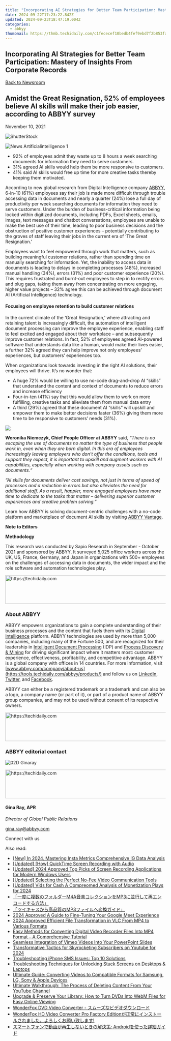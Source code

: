 ```yaml
---
title: "Incorporating AI Strategies for Better Team Participation: Mastery of Insights From Corporate Records"
date: 2024-09-22T17:23:22.842Z
updated: 2024-09-23T18:47:19.004Z
categories:
  - abbyy
thumbnail: https://thmb.techidaily.com/c1fececef10bedb4fef9ebd7f2b853faa68d2a84ac1f20b42c3b2db4cf801728.png
---
```


## Incorporating AI Strategies for Better Team Participation: Mastery of Insights From Corporate Records

[Back to Newsroom](https://tools.techidaily.com/abbyy/products/)

## Amidst the Great Resignation, 52% of employees believe AI skills will make their job easier, according to ABBYY survey

November 10, 2021

![ShutterStock](https://content.abbyy.com/-/media/project/abbyy/abbyy/branchtemplates/shutterstock_1272462163_1296-x-729.jpg?h=729&iar=0&w=1296)

![News Artificialintelligence 1](https://static5.abbyy.com/abbyycommedia/33482/news-artificialintelligence-1.jpg) 

* 92% of employees admit they waste up to 8 hours a week searching documents for information they need to serve customers.
* 31% agreed AI skills would help them be more responsive to customers.
* 41% said AI skills would free up time for more creative tasks thereby keeping them motivated.

According to new global research from Digital Intelligence company [ABBYY](https://tools.techidaily.com/abbyy/products/), 6-in-10 (61%) employees say their job is made more difficult through trouble accessing data in documents and nearly a quarter (24%) lose a full day of productivity per week searching documents for information they need to serve customers. Under the burden of business-critical information being locked within digitized documents, including PDFs, Excel sheets, emails, images, text messages and chatbot conversations, employees are unable to make the best use of their time, leading to poor business decisions and the obstruction of positive customer experiences – potentially contributing to the groves of staff leaving their jobs in the current era of ‘The Great Resignation.’

Employees want to feel empowered through work that matters, such as building meaningful customer relations, rather than spending time on manually searching for information. Yet, the inability to access data in documents is leading to delays in completing processes (48%), increased manual handling (34%), errors (31%) and poor customer experience (20%). This requires frustrated and burnt-out employees to step in to rectify errors and plug gaps, taking them away from concentrating on more engaging, higher value projects – 32% agree this can be achieved through document AI (Artificial Intelligence) technology.

#### Focusing on employee retention to build customer relations

In the current climate of the ‘Great Resignation,’ where attracting and retaining talent is increasingly difficult, the automation of intelligent document processing can improve the employee experience, enabling staff to feel excited and engaged about their workplace – and subsequently improve customer relations. In fact, 52% of employees agreed AI-powered software that understands data like a human, would make their lives easier, a further 32% agreed they can help improve not only employees’ experiences, but customers’ experiences too.

When organizations look towards investing in the right AI solutions, their employees will thrive. It’s no wonder that:

* A huge 72% would be willing to use no-code drag-and-drop AI “skills” that understand the content and context of documents to reduce errors and increase efficiency
* Four-in-ten (41%) say that this would allow them to work on more fulfilling, creative tasks and alleviate them from manual data entry
* A third (29%) agreed that these document AI “skills” will upskill and empower them to make better decisions faster (36%) giving them more time to be responsive to customers’ needs (31%).

![](https://static1.abbyy.com/abbyycommedia/34734/infographics-en.jpg?width=1174&height=616)

**Weronika Niemczyk, Chief People Officer at ABBYY** said, _“There is no escaping the use of documents no matter the type of business that people work in, even when they are born digital. In this era of employees increasingly leaving employers who don’t offer the conditions, tools and support they expect, it is important to upskill and augment workers with AI capabilities, especially when working with company assets such as documents.“_

_“AI skills for documents deliver cost savings, not just in terms of speed of processes and a reduction in errors but also alleviates the need for additional staff. As a result, happier, more engaged employees have more time to dedicate to the tasks that matter – delivering superior customer experiences and creative problem solving.”_

Learn how ABBYY is solving document-centric challenges with a no-code platform and marketplace of document AI skills by visiting [ABBYY Vantage](https://tools.techidaily.com/abbyy/products/).

**Note to Editors**

**Methodology**

This research was conducted by Sapio Research in September - October 2021 and sponsored by ABBYY. It surveyed 5,025 office workers across the UK, US, France, Germany, and Japan in organizations with 500+ employees on the challenges of accessing data in documents, the wider impact and the role software and automation technologies play.

<!-- affiliate ads begin -->
<a href="https://appsumo.8odi.net/c/5597632/2037345/7443" target="_top" id="2037345">
  <img src="//a.impactradius-go.com/display-ad/7443-2037345" border="0" alt="https://techidaily.com" width="728" height="90"/>
</a>
<img height="0" width="0" src="https://appsumo.8odi.net/i/5597632/2037345/7443" style="position:absolute;visibility:hidden;" border="0" />
<!-- affiliate ads end -->

### About ABBYY

ABBYY empowers organizations to gain a complete understanding of their business processes and the content that fuels them with its [Digital Intelligence](https://tools.techidaily.com/abbyy/products/) platform. ABBYY technologies are used by more than 5,000 companies, including many of the Fortune 500, and are recognized for their leadership in [Intelligent Document Processing](https://tools.techidaily.com/abbyy/products/) (IDP) and [Process Discovery & Mining](https://tools.techidaily.com/abbyy/products/) for driving significant impact where it matters most: customer experience, effectiveness, profitability, and competitive advantage. ABBYY is a global company with offices in 14 countries. For more information, visit [www.abbyy.com/company/about-us](https://tools.techidaily.com/abbyy/products/) and follow us on [LinkedIn](https://www.linkedin.com/company/abbyy/ "ABBYY - LinkedIn"), [Twitter](https://twitter.com/abbyy%5Fsoftware "ABBYY - Twitter"), and [Facebook](https://www.facebook.com/ABBYYsoft "ABBYY - Facebook").

ABBYY can either be a registered trademark or a trademark and can also be a logo, a company name (or part of it), or part of a product name of ABBYY group companies, and may not be used without consent of its respective owners.

<!-- affiliate ads begin -->
<a href="https://aidotcom.pxf.io/c/5597632/2134499/19576" target="_top" id="2134499">
  <img src="//a.impactradius-go.com/display-ad/19576-2134499" border="0" alt="https://techidaily.com" width="600" height="90"/>
</a>
<img height="0" width="0" src="https://aidotcom.pxf.io/i/5597632/2134499/19576" style="position:absolute;visibility:hidden;" border="0" />
<!-- affiliate ads end -->

### ABBYY editorial contact

![02D Ginaray](https://static2.abbyy.com/abbyycommedia/23662/02d-ginaray.png)

<!-- affiliate ads begin -->
<a href="https://united.elfm.net/c/5597632/2139563/4704" target="_top" id="2139563">
  <img src="//a.impactradius-go.com/display-ad/4704-2139563" border="0" alt="https://techidaily.com" width="728" height="90"/>
</a>
<img height="0" width="0" src="https://united.elfm.net/i/5597632/2139563/4704" style="position:absolute;visibility:hidden;" border="0" />
<!-- affiliate ads end -->

#### Gina Ray, APR

_Director of Global Public Relations_

[gina.ray@abbyy.com](https://tools.techidaily.com/abbyy/products/)

Connect with us

<ins class="adsbygoogle"
     style="display:block"
     data-ad-format="autorelaxed"
     data-ad-client="ca-pub-7571918770474297"
     data-ad-slot="1223367746"></ins>

<ins class="adsbygoogle"
     style="display:block"
     data-ad-client="ca-pub-7571918770474297"
     data-ad-slot="8358498916"
     data-ad-format="auto"
     data-full-width-responsive="true"></ins>

<span class="atpl-alsoreadstyle">Also read:</span>
<div><ul>
<li><a href="https://instagram-video-files.techidaily.com/new-in-2024-mastering-insta-metrics-comprehensive-ig-data-analysis/"><u>[New] In 2024, Mastering Insta Metrics Comprehensive IG Data Analysis</u></a></li>
<li><a href="https://remote-screen-capture.techidaily.com/updated-how-quicktime-screen-recording-with-audio/"><u>[Updated] [How] QuickTime Screen Recording with Audio</u></a></li>
<li><a href="https://desktop-recording.techidaily.com/updated-2024-approved-top-picks-of-screen-recording-applications-for-modern-windows-users/"><u>[Updated] 2024 Approved Top Picks of Screen Recording Applications for Modern Windows Users</u></a></li>
<li><a href="https://screen-video-capture.techidaily.com/updated-selecting-the-perfect-no-fee-video-communication-tools/"><u>[Updated] Selecting the Perfect No-Fee Video Communication Tools</u></a></li>
<li><a href="https://youtube-data.techidaily.com/ed-vids-for-cash-a-compreomed-analysis-of-monetization-plays-for-2024/"><u>[Updated] Vids for Cash A Compreomed Analysis of Monetization Plays for 2024</u></a></li>
<li><a href="https://discover-advanced.techidaily.com/1726028181396-m4amp3/"><u>「一度に複数のフォルダーM4A音楽コレクションをMP3に並行して再エンコードする方法」</u></a></li>
<li><a href="https://discover-advanced.techidaily.com/1726027179271-mp3/"><u>「ツイキャスから高品質のMP3ファイルへ変換ガイド」</u></a></li>
<li><a href="https://extra-information.techidaily.com/2024-approved-a-guide-to-fine-tuning-your-google-meet-experience/"><u>2024 Approved A Guide to Fine-Tuning Your Google Meet Experience</u></a></li>
<li><a href="https://article-helps.techidaily.com/2024-approved-efficient-file-transformation-in-vlc-from-mp4-to-various-formats/"><u>2024 Approved Efficient File Transformation in VLC From MP4 to Various Formats</u></a></li>
<li><a href="https://discover-advanced.techidaily.com/easy-methods-for-converting-digital-video-recorder-files-into-mp4-format-a-comprehensive-tutorial/"><u>Easy Methods for Converting Digital Video Recorder Files Into MP4 Format – A Comprehensive Tutorial</u></a></li>
<li><a href="https://discover-advanced.techidaily.com/seamless-integration-of-vimeo-videos-into-your-powerpoint-slides/"><u>Seamless Integration of Vimeo Videos Into Your PowerPoint Slides</u></a></li>
<li><a href="https://some-approaches.techidaily.com/transformative-tactics-for-skyrocketing-subscribers-on-youtube-for-2024/"><u>Transformative Tactics for Skyrocketing Subscribers on Youtube for 2024</u></a></li>
<li><a href="https://fox-that.techidaily.com/troubleshooting-iphone-sms-issues-top-10-solutions/"><u>Troubleshooting iPhone SMS Issues: Top 10 Solutions</u></a></li>
<li><a href="https://common-error.techidaily.com/troubleshooting-techniques-for-unlocking-stuck-screens-on-desktops-and-laptops/"><u>Troubleshooting Techniques for Unlocking Stuck Screens on Desktops & Laptops</u></a></li>
<li><a href="https://discover-advanced.techidaily.com/ultimate-guide-converting-videos-to-compatible-formats-for-samsung-lg-sony-and-apple-devices/"><u>Ultimate Guide: Converting Videos to Compatible Formats for Samsung, LG, Sony & Apple Devices</u></a></li>
<li><a href="https://discover-advanced.techidaily.com/ultimate-walkthrough-the-process-of-deleting-content-from-your-youtube-channel/"><u>Ultimate Walkthrough: The Process of Deleting Content From Your YouTube Channel</u></a></li>
<li><a href="https://discover-advanced.techidaily.com/upgrade-and-preserve-your-library-how-to-turn-dvds-into-webm-files-for-easy-online-viewing/"><u>Upgrade & Preserve Your Library: How to Turn DVDs Into WebM Files for Easy Online Viewing</u></a></li>
<li><a href="https://discover-advanced.techidaily.com/1726029573862-wonderfox-dvd-video-converter/"><u>WonderFox DVD Video Converter - スムーズなビデオダウンロード</u></a></li>
<li><a href="https://discover-advanced.techidaily.com/wonderfox-hd-video-converter-pro-factory-edition/"><u>WonderFox HD Video Converter Pro Factory Editionが正常にインストールされました。よろしくお願い致します!</u></a></li>
<li><a href="https://discover-advanced.techidaily.com/1726029041642-android/"><u>スマートフォンで動画が再生しないときの解決策: Androidを使った詳細ガイド</u></a></li>
</ul></div>

